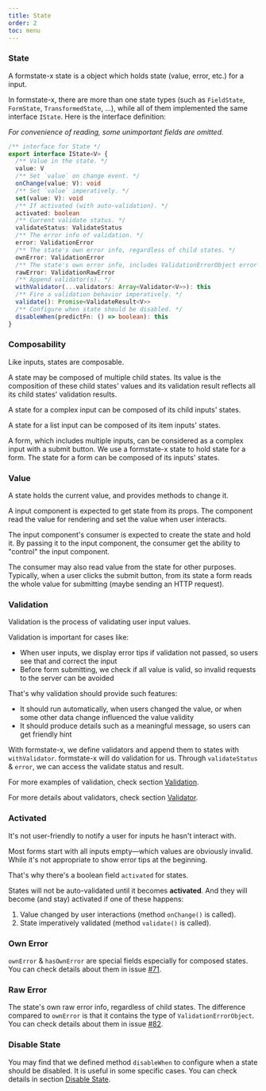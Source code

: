 ```yaml
---
title: State
order: 2
toc: menu
---
```


### State

A formstate-x state is a object which holds state (value, error, etc.) for a input.

In formstate-x, there are more than one state types (such as `FieldState`, `FormState`, `TransformedState`, ...), while all of them implemented the same interface `IState`. Here is the interface definition:

_For convenience of reading, some unimportant fields are omitted._

```ts
/** interface for State */
export interface IState<V> {
  /** Value in the state. */
  value: V
  /** Set `value` on change event. */
  onChange(value: V): void
  /** Set `value` imperatively. */
  set(value: V): void
  /** If activated (with auto-validation). */
  activated: boolean
  /** Current validate status. */
  validateStatus: ValidateStatus
  /** The error info of validation. */
  error: ValidationError
  /** The state's own error info, regardless of child states. */
  ownError: ValidationError
  /** The state's own error info, includes ValidationErrorObject error type, regardless of child states. */
  rawError: ValidationRawError
  /** Append validator(s). */
  withValidator(...validators: Array<Validator<V>>): this
  /** Fire a validation behavior imperatively. */
  validate(): Promise<ValidateResult<V>>
  /** Configure when state should be disabled. */
  disableWhen(predictFn: () => boolean): this
}
```

### Composability

Like inputs, states are composable.

A state may be composed of multiple child states. Its value is the composition of these child states' values and its validation result reflects all its child states' validation results.

A state for a complex input can be composed of its child inputs' states.

A state for a list input can be composed of its item inputs' states.

A form, which includes multiple inputs, can be considered as a complex input with a submit button. We use a formstate-x state to hold state for a form. The state for a form can be composed of its inputs' states.

### Value

A state holds the current value, and provides methods to change it.

A input component is expected to get state from its props. The component read the value for rendering and set the value when user interacts.

The input component's consumer is expected to create the state and hold it. By passing it to the input component, the consumer get the ability to "control" the input component.

The consumer may also read value from the state for other purposes. Typically, when a user clicks the submit button, from its state a form reads the whole value for submitting (maybe sending an HTTP request).

### Validation

Validation is the process of validating user input values.

Validation is important for cases like:

* When user inputs, we display error tips if validation not passed, so users see that and correct the input
* Before form submitting, we check if all value is valid, so invalid requests to the server can be avoided

That's why validation should provide such features:

* It should run automatically, when users changed the value, or when some other data change influenced the value validity
* It should produce details such as a meaningful message, so users can get friendly hint

With formstate-x, we define validators and append them to states with `withValidator`. formstate-x will do validation for us. Through `validateStatus` & `error`, we can access the validate status and result.

For more examples of validation, check section [Validation](/guide/validation).

For more details about validators, check section [Validator](/concepts/validator).

### Activated

It's not user-friendly to notify a user for inputs he hasn't interact with.

Most forms start with all inputs empty—which values are obviously invalid. While it's not appropriate to show error tips at the beginning.

That's why there's a boolean field `activated` for states.

States will not be auto-validated until it becomes **activated**. And they will become (and stay) activated if one of these happens:

1. Value changed by user interactions (method `onChange()` is called). 
2. State imperatively validated (method `validate()` is called).

### Own Error

`ownError` & `hasOwnError` are special fields especially for composed states. You can check details about them in issue [#71](https://github.com/qiniu/formstate-x/issues/71).

### Raw Error

The state's own raw error info, regardless of child states. The difference compared to `ownError` is that it contains the type of `ValidationErrorObject`. You can check details about them in issue [#82](https://github.com/qiniu/formstate-x/issues/82).

### Disable State

You may find that we defined method `disableWhen` to configure when a state should be disabled. It is useful in some specific cases. You can check details in section [Disable State](/guide/advanced#disable-state).
